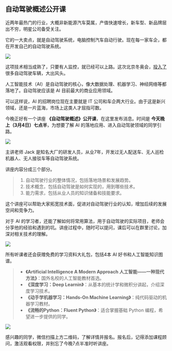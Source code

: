 ## 自动驾驶概述公开课

近两年最热门的行业，大概非新能源汽车莫属，产值快速增长，新车型、新品牌层出不穷，明星公司备受关注。

它的一大卖点，就是自动驾驶系统，电脑控制汽车自动行驶。现在每一家车企，都在开发自己的自动驾驶系统。

![](https://cdn.beekka.com/blogimg/asset/202203/bg2022030201.webp)

这项技术相当成熟了，只要有人监控，就已经可以上路。这次北京冬奥会，[投入了](https://www.163.com/dy/article/GVBQAKB10511G5FO.html)很多自动驾驶车辆，大出风头。

人工智能技术（AI）是自动驾驶的核心，像大数据处理、机器学习、神经网络等都落地了。自动驾驶应该是 AI 目前最大的商业应用领域。

可以这样说，AI 的招聘岗位现在主要就是 IT 公司和车企两大行业。由于这是新兴领域，还是一片蓝海，市场上这类人才屈指可数。

今晚正好有一个讲座 **《自动驾驶概述》公开课**，在这里发布消息。时间是 **今天晚上（3月4日）七点半**，为想要了解 AI 的落地应用、进入自动驾驶领域的同学引路。

![](https://cdn.beekka.com/blogimg/asset/202203/bg2022030203.webp)

主讲老师 Jack 是知名大厂的研发人员，从业7年，开发过无人配送车、无人巡检机器人、无人接驳车等自动驾驶系统。

讲座内容分成三个部分。

> 1. 自动驾驶行业的整体情况，包括落地场景和发展趋势。
> 1. 技术概念，包括自动驾驶是如何实现的，用到哪些技术。
> 1. 能力需求，包括从业人员的知识储备和技能要求。

这个讲座可以帮助大家拓宽技术面，促进对自动驾驶行业的认知，增加后续的发展空间和竞争力。

对于 AI 的学习者，还能了解如何将常用算法，用于自动驾驶的实际项目，老师会分享他的经验和遇到的坑。讲座过程中，随时可以提问，课后可以在群里讨论，加深对相关技术的理解。

![](https://cdn.beekka.com/blogimg/asset/202203/bg2022030204.webp)

所有听课者还会获赠免费的学习资料大礼包，包括4本 AI 好书和人工智能知识图谱。

> - **《Artificial Intelligence A Modern Approach 人工智能——一种现代方法》**：国外名校的人工智能教材首选。
> - **《深度学习：Deep Learnin》**：从基本的统计学和微积分讲起，介绍深度学习技术。
> - **《动手学机器学习：Hands-On Machine Learning》**：纯代码驱动的机器学习教材。
> - **《流畅的Python：Fluent Python》**：适合掌握基础 Python 编程，希望进一步提供的同学。

![](https://cdn.beekka.com/blogimg/asset/202203/bg2022030202.webp)

感兴趣的同学，微信扫描上方二维码，了解详情并报名。报名后，记得添加课程顾问，激活观看权限，并别忘了今晚7点半准时听讲座。
